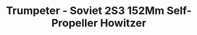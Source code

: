 ---
layout: product
title: "Trumpeter - Soviet 2S3 152Mm Self-Propeller Howitzer"
price: "5400" 
desc: "N/A"
img_path: "/assets/img/TRU05567.jpg"
brand: "N/A"
available: false
special_offer: false
new: false
soon: false
cat: "010000"
subcat: "013400"
subsubcat: "0N/A"
sifra: "TRU05567"
popular: false
---